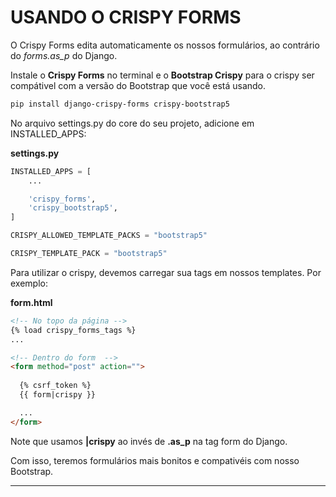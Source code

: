 # USANDO O CRISPY FORMS
O Crispy Forms edita automaticamente os nossos formulários, ao contrário do *forms.as_p* do Django. 

Instale o **Crispy Forms** no terminal e o **Bootstrap Crispy** para o crispy ser compátivel com a versão do Bootstrap que você está usando.
```bash
pip install django-crispy-forms crispy-bootstrap5
```
No arquivo settings.py do core do seu projeto, adicione em INSTALLED_APPS:

**settings.py**
```py
INSTALLED_APPS = [
    ...

    'crispy_forms',
    'crispy_bootstrap5',
]

CRISPY_ALLOWED_TEMPLATE_PACKS = "bootstrap5"

CRISPY_TEMPLATE_PACK = "bootstrap5"
```

Para utilizar o crispy, devemos carregar sua tags em nossos templates. Por exemplo:

**form.html**
```html
<!-- No topo da página -->
{% load crispy_forms_tags %}
...

<!-- Dentro do form  -->
<form method="post" action="">
  
  {% csrf_token %}
  {{ form|crispy }}

  ...
</form>
```
Note que usamos **|crispy** ao invés de **.as_p** na tag form do Django.

Com isso, teremos formulários mais bonitos e compativéis com nosso Bootstrap.

---